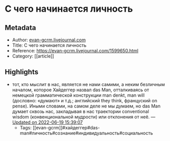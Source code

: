 # С чего начинается личность

## Metadata
- Author: [evan-gcrm.livejournal.com]()
- Title: С чего начинается личность
- Reference: https://evan-gcrm.livejournal.com/1599650.html
- Category: [[article]]

## Highlights
- тот, кто мыслит в нас, является не нами самими, а неким безличным началом, которое Хайдеггер назвал das Man, отталкиваясь от немецкой грамматической конструкции man denkt, man will (дословно: «думают» и т.д.; английский they think, француский on pense). Иными словами, на самом деле не мы думаем, но das Man думает сквозь нас, закладывая в нас траектории conventional wisdom (конвенциональной мудрости) или отклонения от неё. — [Updated on 2022-06-19 15:39:07](https://hyp.is/zzp2ou_MEeyxhg_2IH8CgA/evan-gcrm.livejournal.com/1599650.html)
   - Tags: [[evan-gcrm]]#хайдеггер#das-man#личность#сознание#индивидуальность#социальность
